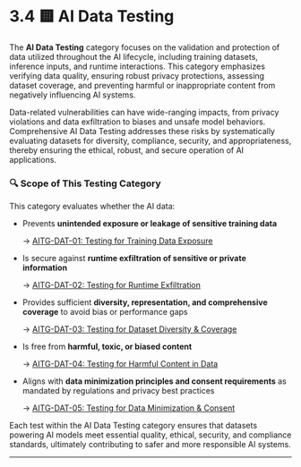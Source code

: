 
# 3.4 🟨 AI Data Testing

The **AI Data Testing** category focuses on the validation and protection of data utilized throughout the AI lifecycle, including training datasets, inference inputs, and runtime interactions. This category emphasizes verifying data quality, ensuring robust privacy protections, assessing dataset coverage, and preventing harmful or inappropriate content from negatively influencing AI systems.

Data-related vulnerabilities can have wide-ranging impacts, from privacy violations and data exfiltration to biases and unsafe model behaviors. Comprehensive AI Data Testing addresses these risks by systematically evaluating datasets for diversity, compliance, security, and appropriateness, thereby ensuring the ethical, robust, and secure operation of AI applications.

### 🔍 Scope of This Testing Category

This category evaluates whether the AI data:

- Prevents **unintended exposure or leakage of sensitive training data**

   → [AITG-DAT-01: Testing for Training Data Exposure](/Document/content/tests/AITG-DAT-01_Testing_for_Training_Data_Exposure.md)

- Is secure against **runtime exfiltration of sensitive or private information**

  → [AITG-DAT-02: Testing for Runtime Exfiltration](/Document/content/tests/AITG-DAT-02_Testing_for_Runtime_Exfiltration.md)

- Provides sufficient **diversity, representation, and comprehensive coverage** to avoid bias or performance gaps

  → [AITG-DAT-03: Testing for Dataset Diversity & Coverage](/Document/content/tests/AITG-DAT-03_Testing_for_Dataset_Diversity_and_Coverage.md)

- Is free from **harmful, toxic, or biased content**

  → [AITG-DAT-04: Testing for Harmful Content in Data](/Document/content/tests/AITG-DAT-04_Testing_for_Harmful_Content_in_Data.md)

- Aligns with **data minimization principles and consent requirements** as mandated by regulations and privacy best practices

  → [AITG-DAT-05: Testing for Data Minimization & Consent](/Document/content/tests/AITG-DAT-05_Testing_for_Data_Minimization_and_Consent.md)

Each test within the AI Data Testing category ensures that datasets powering AI models meet essential quality, ethical, security, and compliance standards, ultimately contributing to safer and more responsible AI systems.

---
